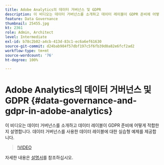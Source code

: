 ```yaml
---
title: Adobe Analytics의 데이터 거버넌스 및 GDPR
description: 이 비디오는 데이터 거버넌스를 소개하고 데이터 레이블이 GDPR 준비에 어떻게 적합한지 설명합니다. 데이터 거버넌스를 사용한 데이터 레이블에 대한 실습형 예제를 제공합니다.
feature: Data Governance
thumbnail: 25455.jpg
kt: 2361
role: Admin, Architect
level: Intermediate
exl-id: b78c2b02-a4cb-413d-83c1-ec6a6ef61630
source-git-commit: d24bab984f57dbf197c5f6fb39d0a82e6fcf2ad2
workflow-type: tm+mt
source-wordcount: '76'
ht-degree: 100%

---
```


# Adobe Analytics의 데이터 거버넌스 및 GDPR {#data-governance-and-gdpr-in-adobe-analytics}

이 비디오는 데이터 거버넌스를 소개하고 데이터 레이블이 GDPR 준비에 어떻게 적합한지 설명합니다. 데이터 거버넌스를 사용한 데이터 레이블에 대한 실습형 예제를 제공합니다.

>[!VIDEO](https://video.tv.adobe.com/v/40790/?quality=12&learn=on&captions=kor)

자세한 내용은 [설명서](https://experienceleague.adobe.com/docs/analytics/admin/data-governance/an-gdpr-overview.html?lang=ko)를 참조하십시오.
